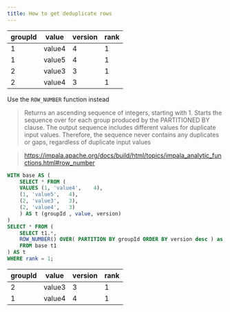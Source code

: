 ```yaml
---
title: How to get deduplicate rows
---
```


| groupId | value  | version | rank |
| ------- | ------ | ------- | ---- |
| 1       | value4 | 4       | 1    |
| 1       | value5 | 4       | 1    |
| 2       | value3 | 3       | 1    |
| 2       | value4 | 3       | 1    |

Use the `ROW_NUMBER` function instead

> Returns an ascending sequence of integers, starting with 1. 
> Starts the sequence over for each group produced by the PARTITIONED BY clause. 
> The output sequence includes different values for duplicate input values. 
> Therefore, the sequence never contains any duplicates or gaps, regardless of duplicate input values

> https://impala.apache.org/docs/build/html/topics/impala_analytic_functions.html#row_number

```sql {11, 14}
WITH base AS (
	SELECT * FROM (
	VALUES (1, 'value4',	4),
    (1, 'value5',	4),
    (2, 'value3',	3),
    (2, 'value4',	3)	
	) AS t (groupId , value, version)
)
SELECT * FROM (
	SELECT t1.*, 
    ROW_NUMBER() OVER( PARTITION BY groupId ORDER BY version desc ) as rank
	FROM base t1
) AS t
WHERE rank = 1; 
```

| groupId | value  | version | rank |
| ------- | ------ | ------- | ---- |
| 2       | value3 | 3       | 1    |
| 1       | value4 | 4       | 1    |
